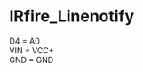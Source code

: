 # IRfire_Linenotify
D4 = A0                                                                                                                                                                                                                           
VIN = VCC+ 			                                                                                                                                                                                                                                                                 	
GND = GND
